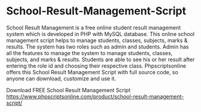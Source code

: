 # School-Result-Management-Script
School Result Management is a free online student result management system which is developed in PHP with MySQL database. This online school management script helps to manage students, classes, subjects, marks &amp; results. The system has two roles such as admin and students. Admin has all the features to manage the system to manage students, classes, subjects, and marks &amp; results. Students are able to see his or her result after entering the role id and choosing their respective class. Phpscriptsonline offers this School Result Management Script with full source code, so anyone can download, customize and use it.

Download FREE School Result Management Script
https://www.phpscriptsonline.com/product/school-result-management-script/
